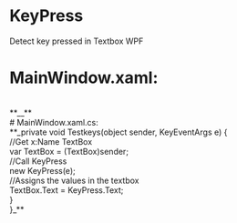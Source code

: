 # KeyPress
Detect key pressed in Textbox WPF
# MainWindow.xaml:
<br />
**_<TextBox x:Name="TextBoxExempleName" Text="{Binding Path=TextBoxExempleBinding}" KeyDown="Testkeys" Grid.Row="1" Margin="5">_**
<br />
# MainWindow.xaml.cs:
<br />
**_private void Testkeys(object sender, KeyEventArgs e)
{
<br />
        //Get x:Name TextBox
        <br />
        var TextBox = (TextBox)sender;
        <br />
        //Call KeyPress
        <br />
        new KeyPress(e);
        <br />
        //Assigns the values in the textbox
        <br />
        TextBox.Text = KeyPress.Text;
        <br />
    }
    <br />
}_**
